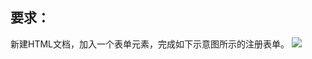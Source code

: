## 要求：     

新建HTML文档，加入一个表单元素，完成如下示意图所示的注册表单。
![](http://ws1.sinaimg.cn/large/a3e6a3afly1fss0n7h7rdj221c18sah6.jpg)
